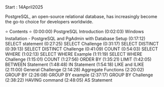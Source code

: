 Start : 14April2025 </br>

PostgreSQL, an open-source relational database, has increasingly become the go-to choice for developers worldwide.

⭐️ Contents ⭐️
(0:00:00) PostgreSQL Introduction
(0:02:03) Windows Installation - PostgreSQL and PgAdmin with Database Setup
(0:17:12) SELECT statement
(0:27:25) SELECT Challenge
(0:31:17) SELECT DISTINCT
(0:39:13) SELECT DISTINCT Challenge
(0:41:09) COUNT
(0:54:03) SELECT WHERE
(1:02:13) SELECT WHERE Example
(1:11:19) SELECT WHERE Challenge
(1:15:01) COUNT
(1:27:56) ORDER BY
(1:35:21) LIMIT
(1:42:05) BETWEEN Statement
(1:48:48) IN Statement
(1:54:18) LIKE and ILIKE
(2:11:00) General Challenge
(2:14:28) Aggregate Functions
(2:20:02) GROUP BY
(2:26:08) GROUP BY example
(2:37:17) GROUP BY Challenge
(2:38:22) HAVING command
(2:48:05) AS Statement

